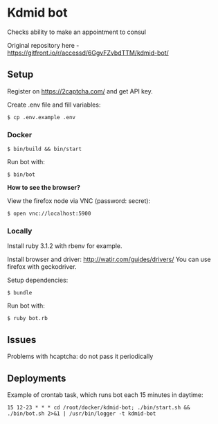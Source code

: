 # Kdmid bot

Checks ability to make an appointment to consul

Original repository here - https://gitfront.io/r/accessd/6GgvFZvbdTTM/kdmid-bot/ 

## Setup

Register on https://2captcha.com/ and get API key.

Create .env file and fill variables:

    $ cp .env.example .env

### Docker

    $ bin/build && bin/start

Run bot with:

    $ bin/bot

**How to see the browser?**

View the firefox node via VNC (password: secret):

    $ open vnc://localhost:5900

### Locally

Install ruby 3.1.2 with rbenv for example.

Install browser and driver: http://watir.com/guides/drivers/
You can use firefox with geckodriver.

Setup dependencies:

    $ bundle

Run bot with:

    $ ruby bot.rb

## Issues

Problems with hcaptcha: do not pass it periodically

## Deployments

Example of crontab task, which runs bot each 15 minutes in daytime:

```
15 12-23 * * * cd /root/docker/kdmid-bot; ./bin/start.sh && ./bin/bot.sh 2>&1 | /usr/bin/logger -t kdmid-bot
```